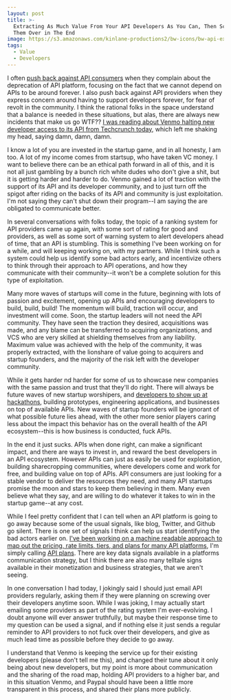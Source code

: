 ```yaml
---
layout: post
title: >-
  Extracting As Much Value From Your API Developers As You Can, Then Screwing
  Them Over in The End
image: https://s3.amazonaws.com/kinlane-productions2/bw-icons/bw-api-extraction.png
tags:
  - Value
  - Developers
---
```

I often [push back against API consumers](http://apievangelist.com/2016/01/29/parse-shutting-down-maybe-we-should-lower-our-expectations-of-tech-just-a-little-bit/) when they complain about the deprecation of API platform, focusing on the fact that we cannot depend on APIs to be around forever. I also push back against API providers when they express concern around having to support developers forever, for fear of revolt in the community. I think the rational folks in the space understand that a balance is needed in these situations, but alas, there are always new incidents that make us go WTF?? [I was reading about Venmo halting new developer access to its API from Techcrunch today](http://techcrunch.com/2016/02/26/how-not-to-run-a-platform/), which left me shaking my head, saying damn, damn, damn.

I know a lot of you are invested in the startup game, and in all honesty, I am too. A lot of my income comes from startsup, who have taken VC money. I want to believe there can be an ethical path forward in all of this, and it is not all just gambling by a bunch rich white dudes who don't give a shit, but it is getting harder and harder to do. Venmo gained a lot of traction with the support of its API and its developer community, and to just turn off the spigot after riding on the backs of its API and community is just exploitation. I'm not saying they can't shut down their program--I am saying the are obligated to communicate better. 

In several conversations with folks today, the topic of a ranking system for API providers came up again, with some sort of rating for good and providers, as well as some sort of warning system to alert developers ahead of time, that an API is stumbling. This is something I've been working on for a while, and will keeping working on, with my partners. While I think such a system could help us identify some bad actors early, and incentivize others to think through their approach to API operations, and how they communicate with their community--it won't be a complete solution for this type of exploitation.

Many more waves of startups will come in the future, beginning with lots of passion and excitement, opening up APIs and encouraging developers to build, build, build! The momentum will build, traction will occur, and investment will come. Soon, the startup leaders will not need the API community. They have seen the traction they desired, acquisitions was made, and any blame can be transferred to acquiring organizations, and VCS who are very skilled at shielding themselves from any liability. Maximum value was achieved with the help of the community, it was properly extracted, with the lionshare of value going to acquirers and startup founders, and the majority of the risk left with the developer community. 

While it gets harder nd harder for some of us to showcase new companies with the same passion and trust that they'll do right. There will always be future waves of new startup worshipers, and [developers to show up at hackathons](http://blog.venmo.com/venmo-api-hackathon), building prototypes, engineering applications, and businesses on top of available APIs. New waves of startup founders will be ignorant of what possible future lies ahead, with the other more senior players caring less about the impact this behavior has on the overall health of the API ecosystem--this is how business is conducted, fuck APIs.

In the end it just sucks. APIs when done right, can make a significant impact, and there are ways to invest in, and reward the best developers in an API ecosystem. However APIs can just as easily be used for exploitation, building sharecropping communities, where developers come and work for free, and building value on top of APIs. API consumers are just looking for a stable vendor to deliver the resources they need, and many API startups promise the moon and stars to keep them believing in them. Many even believe what they say, and are willing to do whatever it takes to win in the startup game--at any cost.

While I feel pretty confident that I can tell when an API platform is going to go away because some of the usual signals, like blog, Twitter, and Github go silent. There is one set of signals I think can help us start identifying the bad actors earlier on. [I've been working on a machine readable approach to map out the pricing, rate limits, tiers, and plans for many API platforms](http://apievangelist.com/2016/02/13/my-tooling-and-api-for-gathering-and-organizing-the-details-of-the-plans-and-pricing-for-apis/), I'm simply calling [API plans](http://apievangelist.com/2016/02/13/my-tooling-and-api-for-gathering-and-organizing-the-details-of-the-plans-and-pricing-for-apis/). There are key data signals available in a platforms communication strategy, but I think there are also many telltale signs available in their monetization and business strategies, that we aren't seeing.

In one conversation I had today, I jokingly said I should just email API providers regularly, asking them if they were planning on screwing over their developers anytime soon. While I was joking, I may actually start emailing some providers as part of the rating system I'm ever-evolving. I doubt anyone will ever answer truthfully, but maybe their response time to my question can be used a signal, and if nothing else it just sends a regular reminder to API providers to not fuck over their developers, and give as much lead time as possible before they decide to go away.

I understand that Venmo is keeping the service up for their existing developers (please don't tell me this), and changed their tune about it only being about new developers, but my point is more about communication and the sharing of the road map, holding API providers to a higher bar, and in this situation Venmo, and Paypal should have been a little more transparent in this process, and shared their plans more publicly.